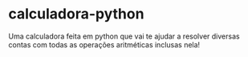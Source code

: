 # calculadora-python
Uma calculadora feita em python que vai te ajudar a resolver diversas contas com todas as operações aritméticas inclusas nela!
